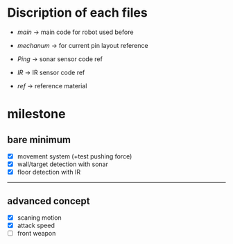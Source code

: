 # Discription of each files

* _main_ -> main code for robot used before

* _mechanum_ -> for current pin layout reference

* _Ping_ -> sonar sensor code ref

* _IR_ -> IR sensor code ref

* _ref_ -> reference material

# milestone
## bare minimum
- [x] movement system (+test pushing force)
- [x] wall/target detection with sonar
- [x] floor detection with IR
------------
## advanced concept
- [x] scaning motion
- [x] attack speed
- [ ] front weapon
